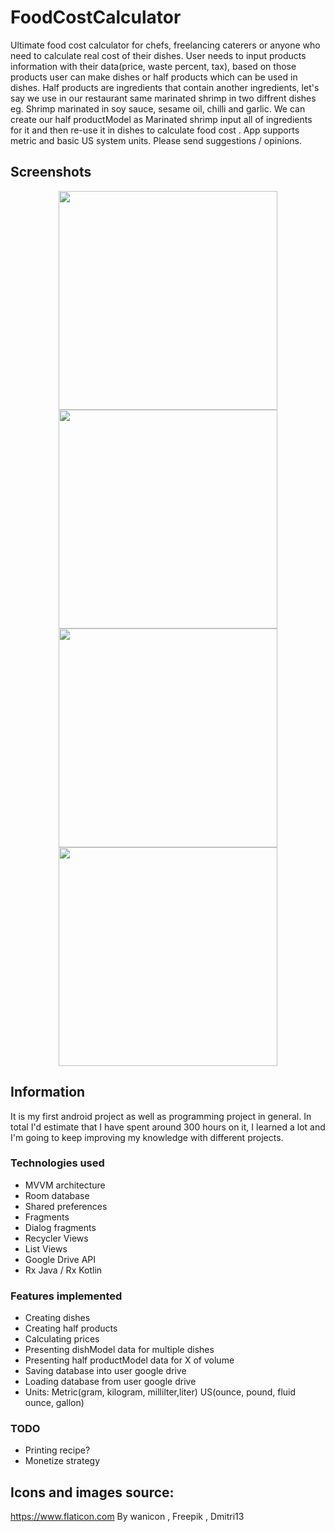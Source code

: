 # FoodCostCalculator
Ultimate food cost calculator for chefs, freelancing caterers or anyone who need to calculate real
cost of their dishes. User needs to input products information with their data(price, waste percent,
tax), based on those products user can make dishes or half products which can be used in dishes.
Half products are ingredients that contain another ingredients, let's say we use in our restaurant
same marinated shrimp in two diffrent dishes eg. Shrimp marinated in soy sauce, sesame oil, chilli
and garlic. We can create our half productModel as Marinated shrimp input all of ingredients for it
and then re-use it in dishes to calculate food cost . App supports metric and basic US system units.
Please send suggestions / opinions.

## Screenshots 

<p align="center">
 <img src="https://user-images.githubusercontent.com/70368829/109799505-ccb4cd00-7c24-11eb-8536-9a7d8d8bb20a.png" width="350">
   <img src="https://user-images.githubusercontent.com/70368829/109799512-cf172700-7c24-11eb-9935-83049ea3832a.png" width="350">
 <img src="https://user-images.githubusercontent.com/70368829/109799511-ce7e9080-7c24-11eb-810f-59c3f688c633.png" width="350">
  <img src="https://user-images.githubusercontent.com/70368829/109799509-cde5fa00-7c24-11eb-925d-5a4ee887d491.png" width="350">
</p>


## Information 
It is my first android project as well as programming project in general. In total I'd estimate that I have spent around 300 hours on it, I learned a lot and I'm going to keep improving my knowledge with different projects.

### Technologies used
- MVVM architecture 
- Room database
- Shared preferences
- Fragments
- Dialog fragments
- Recycler Views
- List Views
- Google Drive API
- Rx Java / Rx Kotlin

### Features implemented 

- Creating dishes
- Creating half products
- Calculating prices
- Presenting dishModel data for multiple dishes
- Presenting half productModel data for X of volume
- Saving database into user google drive
- Loading database from user google drive
- Units: Metric(gram, kilogram, millilter,liter) US(ounce, pound, fluid ounce, gallon)


### TODO 
- Printing recipe? 
- Monetize strategy

## Icons and images source: 
https://www.flaticon.com By wanicon ,  Freepik , Dmitri13


